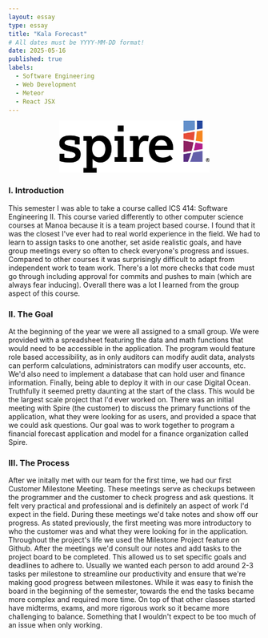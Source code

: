 ```yaml
---
layout: essay
type: essay
title: "Kala Forecast"
# All dates must be YYYY-MM-DD format!
date: 2025-05-16
published: true
labels:
  - Software Engineering
  - Web Development
  - Meteor
  - React JSX
---
```


<p align="center">
<img width="300px" img class="img-fluid" src="../img/spire-logo.png">
</p>

### I. Introduction
This semester I was able to take a course called ICS 414: Software Engineering II. This course varied differently to other computer science courses at Manoa because it is a team project based course. I found that it was the closest I've ever had to real world experience in the field. We had to learn to assign tasks to one another, set aside realistic goals, and have group meetings every so often to check everyone's progress and issues. Compared to other courses it was surprisingly difficult to adapt from independent work to team work. There's a lot more checks that code must go through including approval for commits and pushes to main (which are always fear inducing). Overall there was a lot I learned from the group aspect of this course. 

### II. The Goal
At the beginning of the year we were all assigned to a small group. We were provided with a spreadsheet featuring the data and math functions that would need to be accessible in the application. The program would feature role based accessibility, as in only auditors can modify audit data, analysts can perform calculations, administrators can modify user accounts, etc. We'd also need to implement a database that can hold user and finance information. Finally, being able to deploy it with in our case Digital Ocean. Truthfully it seemed pretty daunting at the start of the class. This would be the largest scale project that I'd ever worked on. There was an initial meeting with Spire (the customer) to discuss the primary functions of the application, what they were looking for as users, and provided a space that we could ask questions. Our goal was to work together to program a financial forecast application and model for a finance organization called Spire.

### III. The Process
After we initally met with our team for the first time, we had our first Customer Milestone Meeting. These meetings serve as checkups between the programmer and the customer to check progress and ask questions. It felt very practical and professional and is definitely an aspect of work I'd expect in the field. During these meetings we'd take notes and show off our progress. As stated previously, the first meeting was more introductory to who the customer was and what they were looking for in the application. Throughout the project's life we used the Milestone Project feature on Github. After the meetings we'd consult our notes and add tasks to the project board to be completed. This allowed us to set specific goals and deadlines to adhere to. Usually we wanted each person to add around 2-3 tasks per milestone to streamline our productivity and ensure that we're making good progress between milestones. While it was easy to finish the board in the beginning of the semester, towards the end the tasks became more complex and required more time. On top of that other classes started have midterms, exams, and more rigorous work so it became more challenging to balance. Something that I wouldn't expect to be too much of an issue when only working. 
